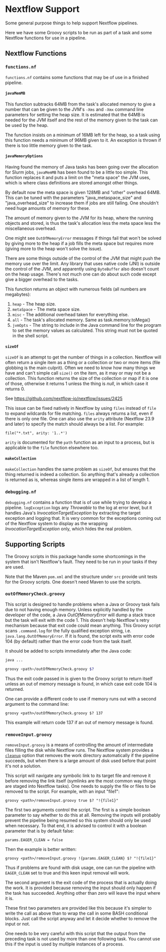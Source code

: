 # Nextflow Support

Some general purpose things to help support Nextflow pipelines.

Here we have some Groovy scripts to be run as part of a task and some
Nextflow functions for use in a pipeline.

## Nextflow Functions

### `functions.nf`

`functions.nf` contains some functions that may be of use in a finished
pipeline.

#### `javaMemMB`

This function subtracks 64MB from the task's allocated memory to give a
number that can be given to the JVM's `-Xms` and `-Xmx` command line
parameters for setting the heap size. It is estimated that the 64MB is needed
for the JVM itself and the rest of the memory given to the task can be used
by the heap.

The function insists on a minimum of 16MB left for the heap, so a task using
this function needs a minimum of 96MB given to it. An exception is thrown
if there is too little memory given to the task.

#### `javaMemoryOptions`

Having found the memory of Java tasks has been going over the allocation for
Slurm jobs, `javaMemMB` has been found to be a little too simple. This function
replaces it and puts a limit on the "meta space" the JVM uses, which is where
class definitions are stored amongst other things.

By default now the meta space is given 128MB and "other" overhead 64MB. This
can be tuned with the parameters "java_metaspace_size" and "java_overhead_size"
to increase them if jobs are still failing. One shouldn't need huge amounts of
memory for these.

The amount of memory given to the JVM for its heap, where the running objects
and stored, is thus the task's allocation less the meta space less the
miscellaneous overhead.

One might see `OutOfMemoryError` messages if things fail that won't be solved
by giving more to the heap if a job fills the meta space but requires more
(giving more to the heap won't solve the issue).

There are some things outside of the control of the JVM that might push the
memory use over the limit. Any library that uses native code (JNI) is outside
the control of the JVM, and apparently using `ByteBuffer` also doesn't count
on the heap usage. There's not much one can do about such code except give a
bigger overhead to the tasks.

This function returns an object with numerous fields (all numbers are megabytes):

1. `heap` - The heap size.
2. `metaSpace` - The meta space size.
3. `misc` - The additional overhead taken for everything else.
4. `all` - The task's allocated memory. Same as task.memory.toMega()
5. `jvmOpts` - The string to include in the Java command line for the program
to set the memory values as calculated. This string must not be quoted in
the shell script.

#### `sizeOf`

`sizeOf` is an attempt to get the number of things in a collection. Nextflow
will often return a single item as a thing or a collection or two or more items
(file globbing is the main culprit). Often we need to know how many things we
have and can't simple call `size()` on the item, as it may or may not be a
collection. This function returns the size of the collection or map if it is
one of those, otherwise it returns 1 unless the thing is _null_, in which case
it returns 0.

See https://github.com/nextflow-io/nextflow/issues/2425

This issue can be fixed natively in Nextflow by using `files` instead of `file`
to expand wildcards for file matching. `files` always returns a list, even if
there is only one file. One can also use the `arity` attribute (Nextflow 23.9
and later) to specify the match should always be a list. For example:

```
file("*.txt", arity: '1..*')
```

`arity` is documented for the `path` function as an input to a process, but
is applicable to the `file` function elsewhere too.

#### `makeCollection`

`makeCollection` handles the same problem as `sizeOf`, but ensures that the
thing returned is indeed a collection. So anything that's already a collection
is returned as is, whereas single items are wrapped in a list of length 1.

### `debugging.nf`

`debugging.nf` contains a function that is of use while trying to develop
a pipeline. `logException` logs any _Throwable_ to the log at error level,
but it handles Java's _InvocationTargetException_ by extracting the target
exception and logging that. It is very common for the exceptions coming out of
the Nextflow system to display as the wrapping _InvocationTargetException_
only, which hides the real problem.

## Supporting Scripts

The Groovy scripts in this package handle some shortcomings in the system that
isn't Nextflow's fault. They need to be run in your tasks if they are used.

Note that the Maven `pom.xml` and the structure under `src` provide unit
tests for the Groovy scripts. One doesn't need Maven to use the scripts.

### `outOfMemoryCheck.groovy`

This script is designed to handle problems when a Java or Groovy task fails due
to not having enough memory. Unless explicitly handled by the developer of the
code, a Java _OutOfMemoryError_ will dump a stack trace but the task will exit
with the code 1. This doesn't help Nextflow's retry mechanism because that
exit code could mean anything. This Groovy script scans `.command.log` for
the fully qualified exception string, i.e. `java.lang.OutOfMemoryError`.
If it is found, the script exits with error code 104 (by default) rather than
the error code from the task itself.

It should be added to scripts immediately after the Java code:

```BASH
java ...

groovy <path>/outOfMemoryCheck.groovy $?
```

Thus the exit code passed in is given to the Groovy script to return itself
unless an out of memory message is found, in which case exit code 104 is returned.

One can provide a different code to use if memory runs out with a second argument
to the command line:

```
groovy <path>/outOfMemoryCheck.groovy $? 137
```

This example will return code 137 if an out of memory message is found.

### `removeInput.groovy`

`removeInput.groovy` is a means of controlling the amount of intermediate
files filling the disk while Nextflow runs. The Nextflow system provides a
[`cleanup`](https://www.nextflow.io/docs/latest/config.html#miscellaneous)
option that removes the work directory automatically if the pipeline succeeds,
but when there is a large amount of disk used before that point it's not a
solution.

This script will navigate any symbolic link to its target file and remove it
before removing the link itself (symlinks are the most common way things are
staged into Nextflow tasks). One needs to supply the file or files to be removed
to the script. For example, with an input "file1":

```
groovy <path>/removeInput.groovy true $? "!{file1}"
```

The first two arguments control the script. The first is a simple boolean
parameter to say whether to do this at all. Removing the inputs will probably
prevent the pipeline being resumed so this system should only be used when
necessary. To that end, it is advised to control it with a boolean parameter
that is by default false:

```
params.EAGER_CLEAN = false
```

Then the example is better written:

```
groovy <path>/removeInput.groovy !{params.EAGER_CLEAN} $? "!{file1}"
```

Thus if problems are found with disk usage, one can run the pipeline with
`EAGER_CLEAN` set to true and this keen input removal will work.

The second argument is the exit code of the process that is actually doing
the work. It is provided because removing the input should only happen if the
task has succeeded. Anything other than zero will leave the input where it
is.

These first two parameters are provided like this because it's simpler to
write the call as above than to wrap the call in some BASH conditional blocks.
Just call the script anyway and let it decide whether to remove the input
or not.

One needs to be very careful with this script that the output from the preceding
task is not used by more than one following task. You cannot use this if the
input is used by multiple instances of a process.
